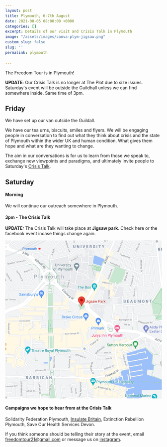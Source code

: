 ```yaml
---
layout: post
title: Plymouth, 6-7th August
date: 2021-08-05 08:00:00 +0000
categories: []
excerpt: Details of our visit and Crisis Talk in Plymouth
image: "/assets/images/canva-plym-jigsaw.png"
custom_slug: false
slug: ''
permalink: plymouth

---
```

The Freedom Tour is in Plymouth!

**UPDATE**: Our Crisis Talk is no longer at The Plot due to size issues. Saturday's event will be outside the Guildhall unless we can find somewhere inside. Same time of 3pm.

## Friday

We have set up our van outside the Guildall.

We have our tea urns, biscuits, smiles and flyers. We will be engaging people in conversation to find out what they think about crisis and the state of Plymouth within the wider UK and human condition. What gives them hope and what are they wanting to change.

The aim in our conversations is for us to learn from those we speak to, exchange new viewpoints and paradigms, and ultimately invite people to Saturday's [Crisis Talk](freedomtour.uk/crisis-talk).

## Saturday

#### Morning

We will continue our outreach somewhere in Plymouth.

#### 3pm - The Crisis Talk

**UPDATE:** The Crisis Talk will take place at **Jigsaw park**. Check here or the facebook event incase things change again.

![](/assets/images/jigsaw-park-map.png)

#### Campaigns we hope to hear from at the Crisis Talk

Solidarity Federation Plymouth, [Insulate Britain](https://www.insulatebritain.com/), Extinction Rebellion Plymouth, Save Our Health Services Devon.

If you think someone should be telling their story at the event, email freedomtour21@gmail.com or message us on [instagram](https://www.instagram.com/freedomtour21).